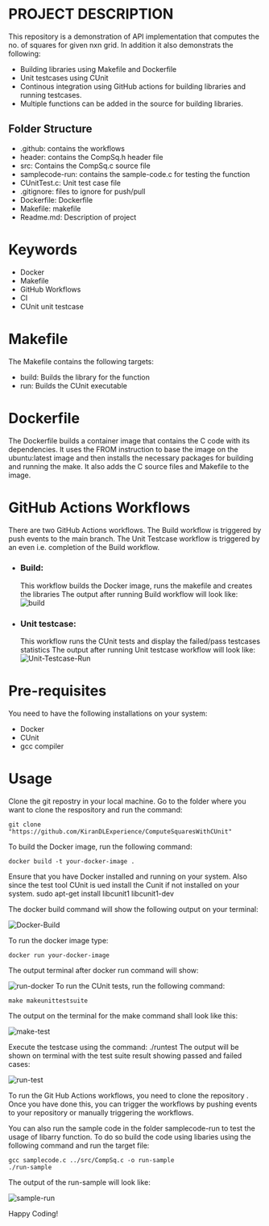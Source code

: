 # PROJECT DESCRIPTION
This repository is a demonstration of API implementation that computes the no. of squares for given nxn grid. In addition it also demonstrats the following:
- Building libraries using Makefile and Dockerfile
- Unit testcases using CUnit
- Continous integration using GitHub actions for building libraries and running testcases.
- Multiple functions can be added in the source for building libraries.

## Folder Structure
- .github: contains the workflows
- header: contains the CompSq.h header file
- src: Contains the CompSq.c source file
- samplecode-run: contains the sample-code.c for testing the function
- CUnitTest.c: Unit test case file
- .gitignore: files to ignore for push/pull
- Dockerfile: Dockerfile
- Makefile: makefile
- Readme.md: Description of project

# Keywords
- Docker
- Makefile
- GitHub Workflows
- CI
- CUnit unit testcase

# Makefile
The Makefile contains the following targets:

- build: Builds the library for the function
- run: Builds the CUnit executable

# Dockerfile
The Dockerfile builds a container image that contains the C code with its dependencies. It uses the FROM instruction to base the image on the ubuntu:latest image and then installs the necessary packages for building and running the make. It also adds the C source files and Makefile to the image.

# GitHub Actions Workflows
There are two GitHub Actions workflows. The Build workflow is triggered by push events to the main branch. 
The Unit Testcase workflow is triggered by an even i.e. completion of the Build workflow.

- ### Build:
    This workflow builds the Docker image, runs the makefile and creates the libraries
  The output after running Build workflow will look like:
  ![build](https://github.com/KiranDLExperience/ComputeSquaresWithCUnit/assets/86914350/dd5d08a6-9862-4fc6-abd4-12d93de3d44a)

- ### Unit testcase:
    This workflow runs the CUnit tests and display the failed/pass testcases statistics
 The output after running Unit testcase workflow will look like:
![Unit-Testcase-Run](https://github.com/KiranDLExperience/ComputeSquaresWithCUnit/assets/86914350/ddbce834-af00-4b03-86ea-9e1fa9275506)



# Pre-requisites
You need to have the following installations on your system:
- Docker
- CUnit
- gcc compiler
# Usage
Clone the git repostry in your local machine. Go to the folder where you want to clone the respository and run the command:

    git clone "https://github.com/KiranDLExperience/ComputeSquaresWithCUnit"
  
To build the Docker image, run the following command:

    docker build -t your-docker-image .
Ensure that you have Docker installed and running on your system. Also since the test tool CUnit is ued install the Cunit if not installed on your system.
    sudo apt-get install libcunit1 libcunit1-dev

The docker build command will show the following output on your terminal:

   ![Docker-Build](https://github.com/KiranDLExperience/ComputeSquaresWithCUnit/assets/86914350/510744ca-1404-409c-833c-1b2e8a83adf6)

To run the docker image type:

    docker run your-docker-image
    
The output terminal after docker run command will show:

![run-docker](https://github.com/KiranDLExperience/ComputeSquaresWithCUnit/assets/86914350/33013d48-bcf5-4cd1-99e5-ac98cd3018b9)
To run the CUnit tests, run the following command:

    make makeunittestsuite
The output on the terminal for the make command shall look like this:
    
![make-test](https://github.com/KiranDLExperience/ComputeSquaresWithCUnit/assets/86914350/30e18b31-5595-4c10-9e3b-b273dc01b6d7)

Execute the testcase using the command:
    ./runtest
The output will be shown on terminal with the test suite result showing passed and failed cases:

![run-test](https://github.com/KiranDLExperience/ComputeSquaresWithCUnit/assets/86914350/f48543c0-ebfc-4fcb-a019-77158e71b64f)

To run the Git Hub Actions workflows, you need to clone the repository . Once you have done this, you can trigger the workflows by pushing events to your repository or manually triggering the workflows.

You can also run the sample code in the folder samplecode-run to test the usage of libarry function. To do so build the code using libaries using the following command and run the target file:

    gcc samplecode.c ../src/CompSq.c -o run-sample
    ./run-sample
The output of the run-sample will look like:

![sample-run](https://github.com/KiranDLExperience/ComputeSquaresWithCUnit/assets/86914350/08605370-8cdc-4ab5-b801-fc2cad0f81b3)

Happy Coding!
